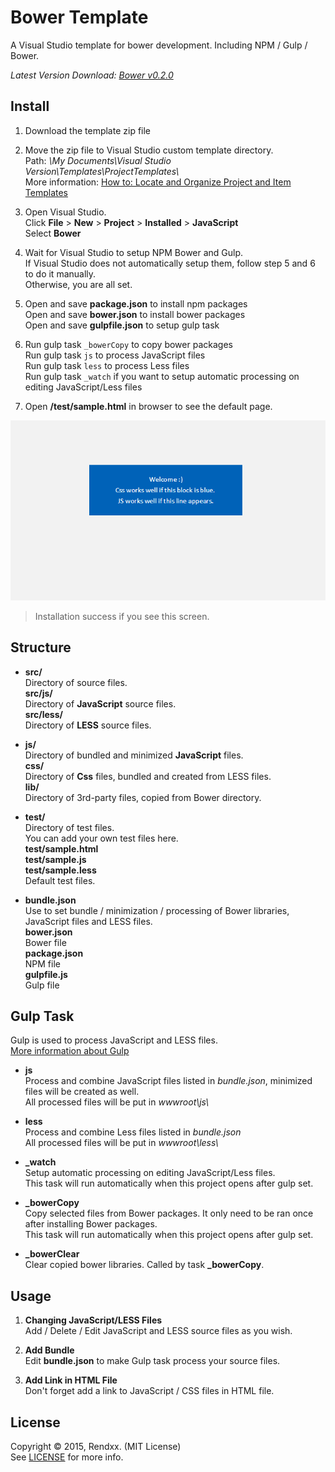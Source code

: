 # Bower Template
A Visual Studio template for bower development. Including NPM / Gulp / Bower. 

*Latest Version Download: [Bower v0.2.0](https://github.com/Rendxx/BowerTemplate/releases/tag/0.2.0 "Download")*
  
## Install
1. Download the template zip file

2. Move the zip file to Visual Studio custom template directory.  
    Path: *\\My Documents\\Visual Studio Version\\Templates\\ProjectTemplates\\*  
    More information: [How to: Locate and Organize Project and Item Templates][Templates Directory] 

3. Open Visual Studio.  
    Click **File** > **New** > **Project** > **Installed** > **JavaScript**  
    Select **Bower**

4. Wait for Visual Studio to setup NPM Bower and Gulp.  
   If Visual Studio does not automatically setup them, follow step 5 and 6 to do it manually.   
   Otherwise, you are all set. 

5. Open and save **package.json** to install npm packages  
    Open and save **bower.json** to install bower packages  
    Open and save **gulpfile.json** to setup gulp task

6. Run gulp task ```_bowerCopy``` to copy bower packages  
    Run gulp task ```js``` to process JavaScript files  
    Run gulp task ```less``` to process Less files  
    Run gulp task ```_watch``` if you want to setup automatic processing on editing JavaScript/Less files  

7. Open **/test/sample.html** in browser to see the default page.

![preview](https://raw.githubusercontent.com/Rendxx/BowerTemplate/master/screenshot-success.png)  
> Installation success if you see this screen.

## Structure
- **src/**   
  Directory of source files.  
  **src/js/**   
  Directory of **JavaScript** source files.  
  **src/less/**   
  Directory of **LESS** source files.  

- **js/**   
  Directory of bundled and minimized **JavaScript** files.  
  **css/**   
  Directory of **Css** files, bundled and created from LESS files.   
  **lib/**   
  Directory of 3rd-party files, copied from Bower directory.  

- **test/**  
  Directory of test files.  
  You can add your own test files here.  
  **test/sample.html**  
  **test/sample.js**  
  **test/sample.less**  
  Default test files.

- **bundle.json**  
  Use to set bundle / minimization / processing of Bower libraries, JavaScript files and LESS files.  
  **bower.json**  
  Bower file  
  **package.json**  
  NPM file  
  **gulpfile.js**  
  Gulp file  

## Gulp Task
Gulp is used to process JavaScript and LESS files.  
[More information about Gulp][Gulp]

- **js**  
  Process and combine JavaScript files listed in *bundle.json*, minimized files will be created as well.  
  All processed files will be put in *wwwroot\\js\\*

- **less**  
  Process and combine Less files listed in *bundle.json*  
  All processed files will be put in *wwwroot\\less\\*

- **\_watch**  
  Setup automatic processing on editing JavaScript/Less files.  
  This task will run automatically when this project opens after gulp set.

- **\_bowerCopy**  
  Copy selected files from Bower packages. It only need to be ran once after installing Bower packages.  
  This task will run automatically when this project opens after gulp set.

- **\_bowerClear**  
  Clear copied bower libraries. Called by task **\_bowerCopy**.

## Usage
1. **Changing JavaScript/LESS Files**  
   Add / Delete / Edit JavaScript and LESS source files as you wish.

2. **Add Bundle**  
   Edit **bundle.json** to make Gulp task process your source files.

3. **Add Link in HTML File**  
   Don't forget add a link to JavaScript / CSS files in HTML file.


## License 
Copyright &copy; 2015, Rendxx. (MIT License)  
See [LICENSE][] for more info.

[Templates Directory]: https://msdn.microsoft.com/en-us/library/y3kkate1.aspx "How to: Locate and Organize Project and Item Templates"
[Gulp]: https://github.com/gulpjs/gulp/blob/master/docs/getting-started.md "Gulp Doc"
[LICENSE]: https://github.com/Rendxx/JavaScriptHtmlTemplate/blob/master/LICENSE